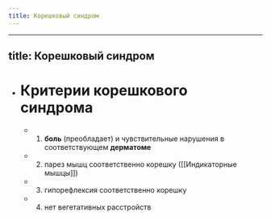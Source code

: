 ```yaml
---
title: Корешковый синдром
---
```


- ---
title: Корешковый синдром
---

- # Критерии корешкового синдрома
	 - 1) **боль** (преобладает) и чувствительные нарушения в соответствующем **дерматоме**

	 - 2) парез мышц соответственно корешку ([[Индикаторные мышцы]])

	 - 3) гипорефлексия соответственно корешку

	 - 4) нет вегетативных расстройств
